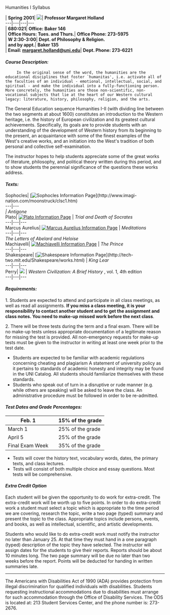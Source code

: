 Humanities I Syllabus

  
| **Spring 2001**|  ![](images/greecewoman.gif)| **Professor Margaret
Holland**  
---|---|---|---  
| **680:021**|  **Office: Baker 146**  
| **Office Hours: Tues. and Thurs.**|  **Office Phone: 273-5975**  
|                        **W 2:30-3:00**|  **Dept. of Philosophy & Religion.**  
|                       **and by appt.**|  **Baker 135**  
| **Email: margaret.holland@uni.edu**|  **Dept. Phone: 273-6221**  
  
#### **_Course Description:_**

         In the original sense of the word, the humanities are the educational disciplines that foster `humanitas', i.e. activate all of the faculties of an individual - emotional, intellectual, social, and spiritual - and make the individual into a fully-functioning person. More concretely, the humanities are those non-scientific, non-vocational subjects that lie at the heart of our Western cultural legacy: literature, history, philosophy, religion, and the arts. 

The General Education sequence Humanities I-II (with dividing line between the
two segments at about 1600) constitutes an introduction to the Western
heritage, i.e. the history of European civilization and its greatest cultural
achievements. Specifically, its goals are to provide students with an
understanding of the development of Western history from its beginning to the
present, an acquaintance with some of the finest examples of the West's
creative works, and an initiation into the West's tradition of both personal
and collective self-examination.

The instructor hopes to help students appreciate some of the great works of
literature, philosophy, and political theory written during this period, and
to show students the perennial significance of the questions these works
address.

#### **_Texts:_**

Sophocles| [![Sophocles Information
Page](images/humanities/sophocles.gif)](http://www.imagi-
nation.com/moonstruck/clsc1.htm)  
---|---  
_| _Antigone__  
Plato| [![Plato Information
Page](images/plato.jpg)](http://www.briantaylor.com/Plato.htm) | _Trial and
Death of Socrates_  
---|---|---  
Marcus Aurelius| [![Marcus Aurelius Information
Page](images/humanities/marcusaurelius.gif)](http://www.britannica.com/bcom/eb/article/5/0,5716,52065+1+50818,00.html)
| _Meditations_  
---|---|---  
_The Letters of Abelard and Heloise_  
Machiavelli| [![Machiavelli Information
Page](images/humanities/machiavelli.gif)](http://www.ctbw.com/lubman.htm) |
_The Prince_  
---|---|---  
Shakespeare| [![Shakespeare Information
Page](images/humanities/shakespear.gif)](http://tech-
two.mit.edu/Shakespeare/works.html) | _King Lear_  
---|---|---  
Perry| ![](images/humanities/perry.gif) | _Western Civilization: A Brief
History_ , vol. 1, 4th edition  
---|---|---  
  
#### **_Requirements:_**

1\.     Students are expected to attend and participate in all class meetings,
as well as read all assignments. **If you miss a class meeting, it is your
responsibility to contact another student and to get the assignment and class
notes. You need to make-up missed work before the next class**.

2\.     There will be three tests during the term and a final exam. There will
be no make-up tests unless appropriate documentation of a legitimate reason
for missing the test is provided. All non-emergency requests for make-up tests
must be given to the instructor in writing at least one week prior to the test
date.

  *    Students are expected to be familiar with academic regulations concerning cheating and plagiarism A statement of university policy as it pertains to standards of academic honesty and integrity may be found in the UNI Catalog. All students should familiarize themselves with these standards. 
  *    Students who speak out of turn in a disruptive or rude manner (e.g. while others are speaking) will be asked to leave the class. An administrative procedure must be followed in order to be re-admitted. 

#### **_Test Dates and Grade Percentages:_**

Feb. 1| |  15% of the grade  
---|---|---  
March 1| |  25% of the grade  
April 5| |  25% of the grade  
Final Exam Week| |  35% of the grade  
  
  * Tests will cover the history text, vocabulary words, dates, the primary texts, and class lectures. 
  * Tests will consist of both multiple choice and essay questions. Most tests will be comprehensive. 

#### **_Extra Credit Option_**

Each student will be given the opportunity to do work for extra-credit. The
extra-credit work will be worth up to five points. In order to do extra-credit
work a student must select a topic which is appropriate to the time period we
are covering, research the topic, write a two page (typed) summary and present
the topic to the class. Appropriate topics include persons, events, and books,
as well as intellectual, scientific, and artistic developments.

Students who would like to do extra-credit work must notify the instructor no
later than January 25. At that time they must hand in a one paragraph (typed)
description of the topic they have selected. The instructor will assign dates
for the students to give their reports. Reports should be about 10 minutes
long. The two page summary will be due no later than two weeks before the
report. Points will be deducted for handing in written summaries late.

*************************

The Americans with Disabilities Act of 1990 (ADA) provides protection from
illegal discrimination for qualified individuals with disabilities. Students
requesting instructional accommodations due to disabilities must arrange for
such accommodation through the Office of Disability Services. The ODS is
located at: 213 Student Services Center, and the phone number is: 273-2676.


